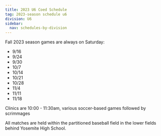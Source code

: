 ```yaml
---
title: 2023 U6 Coed Schedule
tag: 2023-season schedule u6
division: U6
sidebar:
  nav: schedules-by-division
---
```


Fall 2023 season games are always on Saturday:

* 9/16
* 9/24
* 9/30
* 10/7
* 10/14
* 10/21
* 10/28
* 11/4
* 11/11
* 11/18

Clinics are 10:00 - 11:30am, various soccer-based games followed by scrimmages

All matches are held within the partitioned baseball field in the lower fields
behind Yosemite High School.
